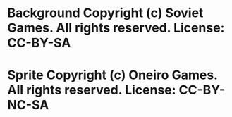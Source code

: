 # Background Copyright (c) Soviet Games. All rights reserved. License: CC-BY-SA
# Sprite Copyright (c) Oneiro Games. All rights reserved. License: CC-BY-NC-SA
